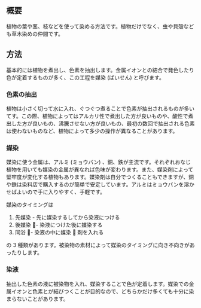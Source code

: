 ## 概要

植物の葉や茎、枝などを使って染める方法です。植物だけでなく、虫や貝殻なども草木染めの仲間です。

## 方法

基本的には植物を煮出し、色素を抽出します。金属イオンとの結合で発色したり色が定着するものが多く、この工程を媒染 (ばいせん) と呼びます。

### 色素の抽出

植物は小さく切って水に入れ、ぐつぐつ煮ることで色素が抽出されるものが多いてす。この際、植物によってはアルカリ性で煮出した方が良いものや、酸性で煮出した方が良いもの、沸騰させない方が良いもの、最初の数回で抽出される色素は使わないものなど、植物によって多少の操作が異なることがあります。

### 媒染

媒染に使う金属は、アルミ (ミョウバン) 、銅、鉄が主流です。それぞれおなじ植物を用いても媒染の金属が異なれば色味が変わります。また、媒染剤によって堅牢度が変化する植物もあります。媒染剤は自分でつくることもできますが、銅や鉄は染料店で購入するのが簡単で安定しています。アルミはミョウバンを溶かせばよいので手に入りやすく、手軽です。

媒染のタイミングは

1. 先媒染 - 先に媒染するしてから染液につける
2. 後媒染 - 染液につけた後に媒染する
3. 同浴 - 染液の中に媒染  剤を入れる

の 3 種類があります。被染物の素材によって媒染のタイミングに向き不向きがあったりします。

### 染液

抽出した色素の液に被染物を入れ、媒染することで色が定着します。媒染での金属イオンと色素とが結びつくことが目的なので、どちらかだけ多くても十分に染まらないことがあります。
